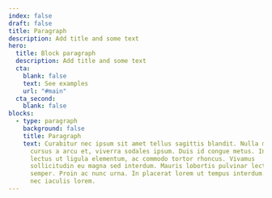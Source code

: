 ```yaml
---
index: false
draft: false
title: Paragraph
description: Add title and some text
hero:
  title: Block paragraph
  description: Add title and some text
  cta:
    blank: false
    text: See examples
    url: "#main"
  cta_second:
    blank: false
blocks:
  - type: paragraph
    background: false
    title: Paragraph
    text: Curabitur nec ipsum sit amet tellus sagittis blandit. Nulla massa nibh,
      cursus a arcu et, viverra sodales ipsum. Duis id congue metus. In commodo
      lectus ut ligula elementum, ac commodo tortor rhoncus. Vivamus
      sollicitudin eu magna sed interdum. Mauris lobortis pulvinar lectus at
      semper. Proin ac nunc urna. In placerat lorem ut tempus interdum. Maecenas
      nec iaculis lorem.
---
```

